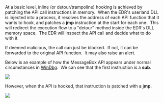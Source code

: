 At a basic level, inline (or detour/trampoline) hooking is achieved by patching the API call instructions in memory.  When the EDR's userland DLL is injected into a process, it resolves the address of each API function that it wants to hook, and patches a **jmp** instruction at the start for each one.  This will redirect the execution flow to a "detour" method inside the EDR's DLL memory space.  The EDR will inspect the API call and decide what to do with it.

If deemed malicious, the call can just be blocked.  If not, it can be forwarded to the original API function.  It may also raise an alert.

Below is an example of how the MessageBox API appears under normal circumstances in [WinDbg](https://docs.microsoft.com/en-us/windows-hardware/drivers/debugger/debugger-download-tools).  We can see that the first instruction is a **sub**.

![](https://rto2-assets.s3.eu-west-2.amazonaws.com/edr/inline/messagebox-windbg.png)

However, when the API is hooked, that instruction is patched with a **jmp**.

![](https://rto2-assets.s3.eu-west-2.amazonaws.com/edr/inline/messagebox-windbg-hooked.png)